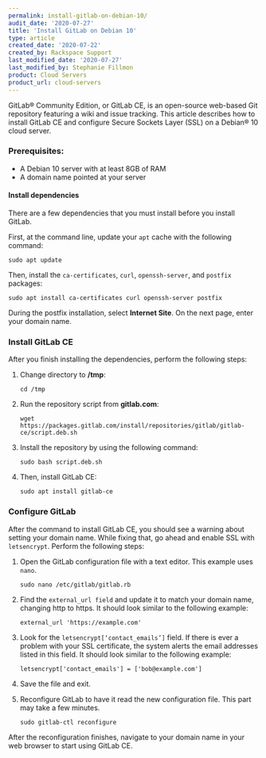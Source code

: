 ```yaml
---
permalink: install-gitlab-on-debian-10/
audit_date: '2020-07-27'
title: 'Install GitLab on Debian 10'
type: article
created_date: '2020-07-22'
created_by: Rackspace Support
last_modified_date: '2020-07-27'
last_modified_by: Stephanie Fillmon
product: Cloud Servers
product_url: cloud-servers
---
```


GitLab&reg; Community Edition, or GitLab CE, is an open-source web-based Git repository featuring
a wiki and issue tracking. This article describes how to install GitLab CE and configure
Secure Sockets Layer (SSL) on a Debian&reg; 10 cloud server.

### Prerequisites:

- A Debian 10 server with at least 8GB of RAM
- A domain name pointed at your server

#### Install dependencies

There are a few dependencies that you must install before you install GitLab.

First, at the command line, update your `apt` cache with the following command:

    sudo apt update

Then, install the `ca-certificates`, `curl`, `openssh-server`, and `postfix` packages:

    sudo apt install ca-certificates curl openssh-server postfix

During the postfix installation, select **Internet Site**. On the next page, enter your domain name.

### Install GitLab CE

After you finish installing the dependencies, perform the following steps:

1. Change directory to **/tmp**:

       cd /tmp

2. Run the repository script from **gitlab.com**:

       wget https://packages.gitlab.com/install/repositories/gitlab/gitlab-ce/script.deb.sh

3. Install the repository by using the following command:

       sudo bash script.deb.sh

4. Then, install GitLab CE:

       sudo apt install gitlab-ce

### Configure GitLab

After the command to install GitLab CE, you should see a warning about setting your domain name. While
fixing that, go ahead and enable SSL with `letsencrypt`. Perform the following steps:

1. Open the GitLab configuration file with a text editor. This example uses `nano`.

       sudo nano /etc/gitlab/gitlab.rb

2. Find the `external_url field` and update it to match your domain name, changing http to https.
   It should look similar to the following example:

       external_url 'https://example.com'

3. Look for the `letsencrypt[‘contact_emails’]` field. If there is ever a problem with your SSL
   certificate, the system alerts the email addresses listed in this field. It should look similar
   to the following example:

       letsencrypt['contact_emails'] = ['bob@example.com']

4. Save the file and exit.

5. Reconfigure GitLab to have it read the new configuration file. This part may take a few minutes.

       sudo gitlab-ctl reconfigure

After the reconfiguration finishes, navigate to your domain name in your web browser to start using GitLab CE.
